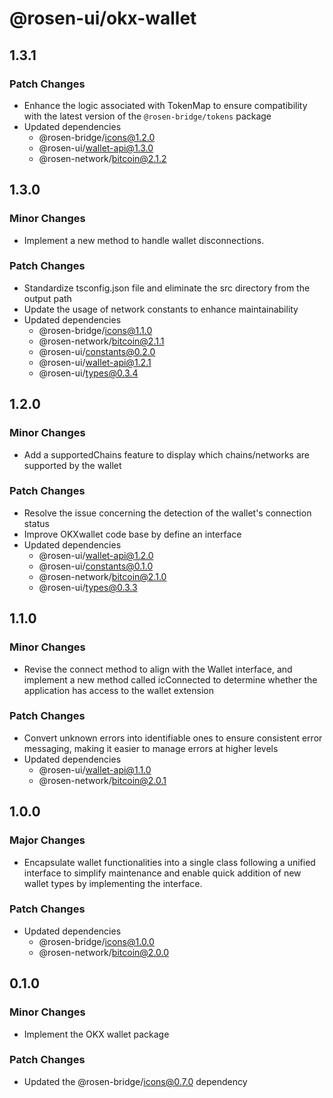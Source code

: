 # @rosen-ui/okx-wallet

## 1.3.1

### Patch Changes

- Enhance the logic associated with TokenMap to ensure compatibility with the latest version of the `@rosen-bridge/tokens` package
- Updated dependencies
  - @rosen-bridge/icons@1.2.0
  - @rosen-ui/wallet-api@1.3.0
  - @rosen-network/bitcoin@2.1.2

## 1.3.0

### Minor Changes

- Implement a new method to handle wallet disconnections.

### Patch Changes

- Standardize tsconfig.json file and eliminate the src directory from the output path
- Update the usage of network constants to enhance maintainability
- Updated dependencies
  - @rosen-bridge/icons@1.1.0
  - @rosen-network/bitcoin@2.1.1
  - @rosen-ui/constants@0.2.0
  - @rosen-ui/wallet-api@1.2.1
  - @rosen-ui/types@0.3.4

## 1.2.0

### Minor Changes

- Add a supportedChains feature to display which chains/networks are supported by the wallet

### Patch Changes

- Resolve the issue concerning the detection of the wallet's connection status
- Improve OKXwallet code base by define an interface
- Updated dependencies
  - @rosen-ui/wallet-api@1.2.0
  - @rosen-ui/constants@0.1.0
  - @rosen-network/bitcoin@2.1.0
  - @rosen-ui/types@0.3.3

## 1.1.0

### Minor Changes

- Revise the connect method to align with the Wallet interface, and implement a new method called icConnected to determine whether the application has access to the wallet extension

### Patch Changes

- Convert unknown errors into identifiable ones to ensure consistent error messaging, making it easier to manage errors at higher levels
- Updated dependencies
  - @rosen-ui/wallet-api@1.1.0
  - @rosen-network/bitcoin@2.0.1

## 1.0.0

### Major Changes

- Encapsulate wallet functionalities into a single class following a unified interface to simplify maintenance and enable quick addition of new wallet types by implementing the interface.

### Patch Changes

- Updated dependencies
  - @rosen-bridge/icons@1.0.0
  - @rosen-network/bitcoin@2.0.0

## 0.1.0

### Minor Changes

- Implement the OKX wallet package

### Patch Changes

- Updated the @rosen-bridge/icons@0.7.0 dependency
